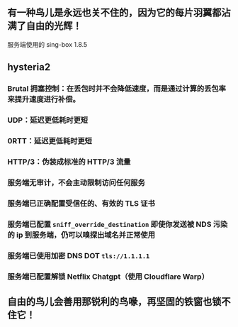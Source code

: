 ## 有一种鸟儿是永远也关不住的，因为它的每片羽翼都沾满了自由的光辉！

服务端使用的 sing-box 1.8.5

## hysteria2
### Brutal 拥塞控制：在丢包时并不会降低速度，而是通过计算的丢包率来提升速度进行补偿。
### UDP：延迟更低耗时更短
### 0RTT：延迟更低耗时更短
### HTTP/3：伪装成标准的 HTTP/3 流量

### 服务端无审计，不会主动限制访问任何服务
### 服务端已正确配置受信任的、有效的 TLS 证书
### 服务端已配置 ```sniff_override_destination``` 即使你发送被 NDS 污染的 ip 到服务端，仍可以嗅探出域名并正常使用
### 服务端已使用加密 DNS DOT ```tls://1.1.1.1 ```
### 服务端已配置解锁 Netflix Chatgpt（使用 Cloudflare Warp）







## 自由的鸟儿会善用那锐利的鸟喙，再坚固的铁窗也锁不住它！
